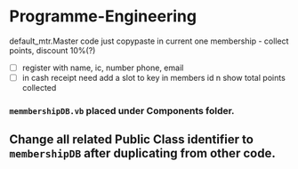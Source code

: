 # Programme-Engineering
default_mtr.Master code just copypaste in current one
membership - collect points, discount 10%(?)
- [ ] register with name, ic, number phone, email
- [ ] in cash receipt need add a slot to key in members id n show total points collected

### `memmbershipDB.vb` placed under Components folder. 
## Change all related Public Class identifier to `membershipDB` after duplicating from other code.
